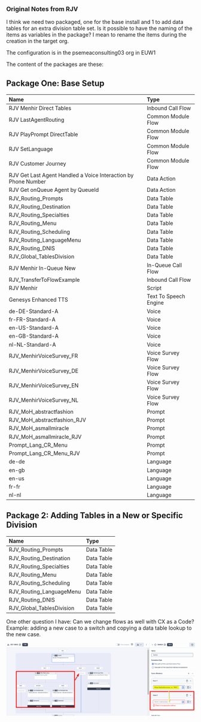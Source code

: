 ### Original Notes from RJV

I think we need two packaged, one for the base install and 1 to add data tables for an extra division table set.
Is it possible to have the naming of the items as variables in the package? I mean to rename the items during the creation in the target org.

The configuration is in the psemeaconsulting03 org in EUW1

The content of the packages are these:

## Package One: Base Setup
|Name|Type|
|:----|:----|
|RJV Menhir Direct Tables|Inbound Call Flow|
|RJV LastAgentRouting|Common Module Flow|
|RJV PlayPrompt DirectTable|Common Module Flow|
|RJV SetLanguage|Common Module Flow|
|RJV Customer Journey|Common Module Flow|
|RJV Get Last Agent Handled a Voice Interaction by Phone Number|Data Action|
|RJV Get onQueue Agent by QueueId|Data Action|
|RJV_Routing_Prompts|Data Table|
|RJV_Routing_Destination|Data Table|
|RJV_Routing_Specialties|Data Table|
|RJV_Routing_Menu|Data Table|
|RJV_Routing_Scheduling|Data Table|
|RJV_Routing_LanguageMenu|Data Table|
|RJV_Routing_DNIS|Data Table|
|RJV_Global_TablesDivision|Data Table|
|RJV Menhir In-Queue New|In-Queue Call Flow|
|RJV_TransferToFlowExample|Inbound Call Flow|
|RJV Menhir|Script|
|Genesys Enhanced TTS|Text To Speech Engine|
|de-DE-Standard-A|Voice|
|fr-FR-Standard-A|Voice|
|en-US-Standard-A|Voice|
|en-GB-Standard-A|Voice|
|nl-NL-Standard-A|Voice|
|RJV_MenhirVoiceSurvey_FR|Voice Survey Flow|
|RJV_MenhirVoiceSurvey_DE|Voice Survey Flow|
|RJV_MenhirVoiceSurvey_EN|Voice Survey Flow|
|RJV_MenhirVoiceSurvey_NL|Voice Survey Flow|
|RJV_MoH_abstractfashion|Prompt|
|RJV_MoH_abstractfashion_RJV|Prompt|
|RJV_MoH_asmallmiracle|Prompt|
|RJV_MoH_asmallmiracle_RJV|Prompt|
|Prompt_Lang_CR_Menu|Prompt|
|Prompt_Lang_CR_Menu_RJV|Prompt|
|de-de|Language|
|en-gb|Language|
|en-us|Language|
|fr-fr|Language|
|nl-nl|Language|

## Package 2: Adding Tables in a New or Specific Division
|Name|Type|
|:----|:----|
|RJV_Routing_Prompts|Data Table|
|RJV_Routing_Destination|Data Table|
|RJV_Routing_Specialties|Data Table|
|RJV_Routing_Menu|Data Table|
|RJV_Routing_Scheduling|Data Table|
|RJV_Routing_LanguageMenu|Data Table|
|RJV_Routing_DNIS|Data Table|
|RJV_Global_TablesDivision|Data Table|


One other question I have:
Can we change flows as well with CX as a Code?
Example: adding a new case to a switch and copying a data table lookup to the new case.

![New Case](./RJV-Flow-Switch.png "New Case in Switch")